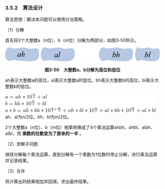 ### 3.5.2　算法设计

算法思想：解决本问题可以使用分治策略。

（1）分解

首先将2个大整数a（n位）、b（m位）分解为两部分，如图3-50所示。

![210.jpg](../images/210.jpg)
<center class="my_markdown"><b class="my_markdown">图3-50　大整数a、b分解为高位和低位</b></center>

ah表示大整数a的高位，al表示大整数a的低位。bh表示大整数b的高位，bl表示大整数b的低位。

![211.gif](../images/211.gif)
ah、al为n/2位，bh、bl为m/2位。

2个大整数a（n位）、b（m位）相乘转换成了4个乘法运算ah*bh、ah*bl、al*bh、al*bl，而 **乘数的位数变为了原来的一半** 。

（2）求解子问题

继续分解每个乘法运算，直到分解有一个乘数为1位数时停止分解，进行乘法运算并记录结果。

（3）合并

将计算出的结果相加并回溯，求出最终结果。

